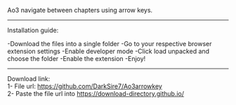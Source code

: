 Ao3 navigate between chapters using arrow keys.

<hr>

Installation guide:

-Download the files into a single folder -Go to your respective browser extension settings -Enable developer mode -Click load unpacked and choose the folder -Enable the extension -Enjoy!

<hr>

Download link: <br>
1- File url: https://github.com/DarkSire7/Ao3arrowkey <br>
2- Paste the file url into https://download-directory.github.io/ <br>
